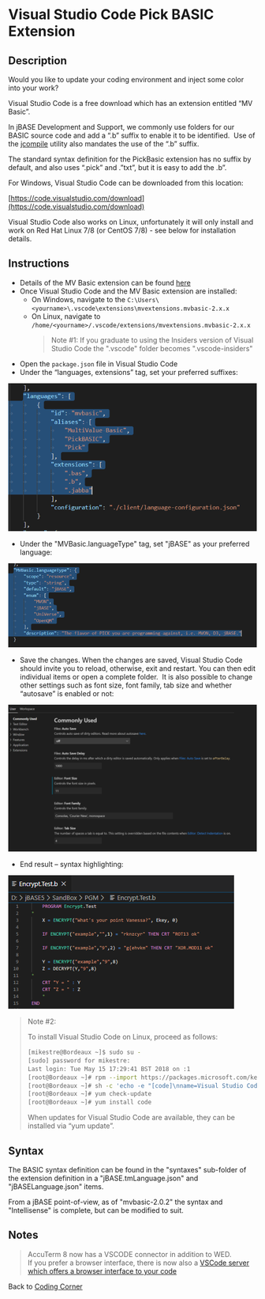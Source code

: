 # Visual Studio Code Pick BASIC Extension

<PageHeader />

## Description

Would you like to update your coding environment and inject some color into your work?

Visual Studio Code is a free download which has an extension entitled “MV Basic”.

In jBASE Development and Support, we commonly use folders for our BASIC source code and add a “.b” suffix to enable it to be identified.  Use of the [jcompile](./../../compilation/jcompile/README.md) utility also mandates the use of the “.b” suffix.  

The standard syntax definition for the PickBasic extension has no suffix by default, and also uses “.pick” and .”txt”, but it is easy to add the .b”.

For Windows, Visual Studio Code can be downloaded from this location:

[https://code.visualstudio.com/download](https://code.visualstudio.com/download)

Visual Studio Code also works on Linux, unfortunately it will only install and work on Red Hat Linux 7/8 (or CentOS 7/8) - see below for installation details.

## Instructions

- Details of the MV Basic extension can be found [here](https://github.com/mvextensions/mvbasic/blob/master/doc/Extension%20Guide.md)
- Once Visual Studio Code and the MV Basic extension are installed:
  - On Windows, navigate to the `C:\Users\<yourname>\.vscode\extensions\mvextensions.mvbasic-2.x.x`
  - On Linux, navigate to `/home/<yourname>/.vscode/extensions/mvextensions.mvbasic-2.x.x`
    > Note #1: If you graduate to using the Insiders version of Visual Studio Code the ".vscode" folder becomes ".vscode-insiders"
- Open the `package.json` file in Visual Studio Code
- Under the “languages, extensions” tag, set your preferred suffixes:

![MVBasicExtensions](./MVBasicExtensions.png)  

- Under the "MVBasic.languageType" tag, set "jBASE" as your preferred language:  

![MVBasicLanguage](./MVBasicLanguage.png)  

- Save the changes. When the changes are saved, Visual Studio Code should invite you to reload, otherwise, exit and restart. You can then edit individual items or open a complete folder.  It is also possible to change other settings such as font size, font family, tab size and whether “autosave” is enabled or not:

![UserSettings](./UserSettings.png)

- End result – syntax highlighting:

![EncryptTest](./EncryptTest.png)

> Note #2:
>
> To install Visual Studio Code on Linux, proceed as follows:
>
> ``` bash
> [mikestre@Bordeaux ~]$ sudo su -
> [sudo] password for mikestre:
> Last login: Tue May 15 17:29:41 BST 2018 on :1
> [root@Bordeaux ~]# rpm --import https://packages.microsoft.com/keys/microsoft.asc
> [root@Bordeaux ~]# sh -c 'echo -e "[code]\nname=Visual Studio Code\nbaseurl=https://packages.microsoft.com/yumrepos/vscode\nenabled=1\ngpgcheck=1\ngpgkey=https://packages.microsoft.com/keys/microsoft.asc" > /etc/yum.repos.d/vscode.repo'
> [root@Bordeaux ~]# yum check-update
> [root@Bordeaux ~]# yum install code
> ```
>
> When updates for Visual Studio Code are available, they can be installed via “yum update”.

## Syntax

The BASIC syntax definition can be found in the "syntaxes" sub-folder of the extension definition in a "jBASE.tmLanguage.json" and "jBASELanguage.json" items.

From a jBASE point-of-view, as of "mvbasic-2.0.2" the syntax and "Intellisense" is complete, but can be modified to suit.

## Notes

>AccuTerm 8 now has a VSCODE connector in addition to WED.  
>If you prefer a browser interface, there is now also a [VSCode server which offers a browser interface to your code](https://github.com/gitpod-io/openvscode-server/) 

Back to [Coding Corner](./../coding-corner)

<PageFooter />
